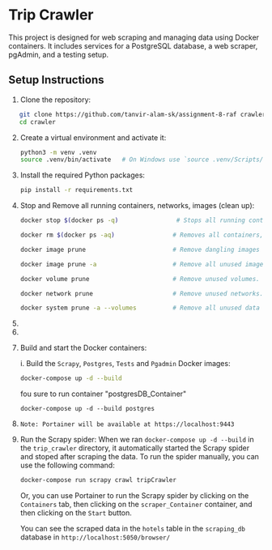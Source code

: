 # Trip Crawler

This project is designed for web scraping and managing data using Docker containers. It includes services for a PostgreSQL database, a web scraper, pgAdmin, and a testing setup.

## Setup Instructions

1. Clone the repository:

```bash
   git clone https://github.com/tanvir-alam-sk/assignment-8-raf crawler
   cd crawler
```

2. Create a virtual environment and activate it:

   ```bash
   python3 -m venv .venv
   source .venv/bin/activate   # On Windows use `source .venv/Scripts/activate`
   ```
3. Install the required Python packages:

   ```bash
   pip install -r requirements.txt
   ```
4. Stop and Remove all running containers, networks, images (clean up):

   ```bash
   docker stop $(docker ps -q)                # Stops all running containers by their IDs.

   docker rm $(docker ps -aq)                # Removes all containers, whether stopped or exited.

   docker image prune                        # Remove dangling images (unused layers). Removes image layers not associated with any container.

   docker image prune -a                     # Remove all unused images (dangling and unreferenced). Deletes all unused images, including dangling and unreferenced ones.

   docker volume prune                       # Remove unused volumes. Cleans up volumes not connected to any container.

   docker network prune                      # Remove unused networks. Removes all networks not currently used by containers.

   docker system prune -a --volumes          # Remove all unused data (containers, networks, images, and volumes). Cleans up all unused containers, images, networks, and volumes.
   ```
5. 
6. 
7. Build and start the Docker containers:

   i. Build the `Scrapy`, `Postgres`, `Tests` and `Pgadmin` Docker images:

   ```bash
   docker-compose up -d --build
   ```
   fou sure to run container "postgresDB_Container"

   ```
   docker-compose up -d --build postgres
   ```
8. `Note: Portainer will be available at https://localhost:9443`
9. Run the Scrapy spider: When we ran `docker-compose up -d --build` in the `trip_crawler` directory, it automatically started the Scrapy spider and stoped after scraping the data. To run the spider manually, you can use the following command:

   ```bash
   docker-compose run scrapy crawl tripCrawler
   ```
   Or, you can use Portainer to run the Scrapy spider by clicking on the `Containers` tab, then clicking on the `scraper_Container` container, and then clicking on the `Start` button.

   You can see the scraped data in the `hotels` table in the `scraping_db` database in `http://localhost:5050/browser/`
